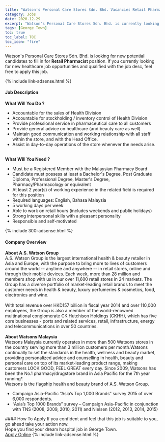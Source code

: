```yaml
---
title: "Watson's Personal Care Stores Sdn. Bhd. Vacancies Retail Pharmacist" 
category: Jobs 
date: 2020-12-29 
excerpt: "Watson's Personal Care Stores Sdn. Bhd. is currently looking for suitable person to fill in the Retail Pharmacist which positioned at George Town" 
tags: [George Town] 
toc: true 
toc_label: TOC 
toc_icon: "fire" 
--- 
```


<p>Watson's Personal Care Stores Sdn. Bhd. is looking for new potential candidates to fill in for <b>Retail Pharmacist</b> position. If you currently looking for new healthcare job opportunities and qualified with the job desc, feel free to apply this job.
</p>{% include link-adsense.html %} 
<div><div><div><h4>Job Description</h4></div></div><div><div><span><div><div><strong>What Will You Do ?</strong></div><ul><li>Accountable for the sales of Health Division</li><li>Accountable for stockholding / inventory control of Health Division</li><li>Provide professional service in pharmaceutical care to all customers</li><li>Provide general advice on healthcare (and beauty care as well)</li><li>Maintain good communication and working relationship with all staff within the store, and with the Head Office.</li><li>Assist in day-to-day operations of the store whenever the needs arise.</li></ul><div><br><strong>What Will You Need ?</strong></div><ul><li>Must be a Registered Member with the Malaysian Pharmacy Board</li><li>Candidate must possess at least a Bachelor's Degree, Post Graduate Diploma, Professional Degree, Master's Degree, Pharmacy/Pharmacology or equivalent</li><li>At least 2 year(s) of working experience in the related field is required for this position</li><li>Required languages: English, Bahasa Malaysia</li><li>5 working days per week</li><li>Able to work on retail hours (includes weekends and public holidays)</li><li>Strong interpersonal skills with a pleasant personality</li><li>Responsible and self-motivated</li></ul></div></span></div></div></div> 
{% include 300-adsense.html %} 
<div><div><div><h4>Company Overview</h4></div></div><div><div><span><div><div>
<strong>About A.S. Watson Group</strong></div>
<div>
	A.S. Watson Group is the largest international health &amp; beauty retailer in Asia and Europe, with the purpose to bring more to lives of customers around the world -- anytime and anywhere -- in retail stores, online and through their mobile devices. Each week, more than 28 million and members shop with us in our over 11,600 retail stores in 24 markets. The Group has a diverse portfolio of market-leading retail brands to meet the customer needs in health &amp; beauty, luxury perfumeries &amp; cosmetics, food, electronics and wine.</div>
<div>
<br>
	With total revenue over HKD157 billion in fiscal year 2014 and over 110,000 employees, the Group is also a member of the world-renowned multinational conglomerate CK Hutchison Holdings (CKHH), which has five core businesses - ports and related services, retail, infrastructure, energy and telecommunications in over 50 countries.<br>
<br>
<strong>About Watsons Malaysia</strong></div>
<div>
	Watsons Malaysia currently operates in more than 500 Watsons stores in the country serving more than 3 million customers per month.Watsons continually to set the standards in the health, wellness and beauty market, providing personalized advice and counselling in health, beauty and personal care on top of its market-leading product range, making customers LOOK GOOD, FEEL GREAT every day. Since 2009, Watsons has been the No.1 pharmacy/drugstore brand in Asia Pacific for the 7th year running*.<br>
	Watsons is the flagship health and beauty brand of A.S. Watson Group.</div>
<ul>
<li>
		Campaign Asia-Pacific &#8220;Asia&#8217;s Top 1,000 Brands&#8221; survey 2015 of over 6,000 respondents.</li>
<li>
		&#8220;Asia&#8217;s Top 1000 Brands&#8221; survey &#8211; Campaign Asia-Pacific in conjunction with TNS (2008, 2009, 2010, 2011) and Nielsen (2012, 2013, 2014, 2015)</li>
</ul></div></span></div></div></div> 
#### How To Apply 
If you confident and feel that this job is suitable to you, go ahead take your action now. <br/> 
Hope you find your dream hospital job in George Town. <br/> 
<a href="https://www.jobstreet.com.my/en/job/retail-pharmacist-4452200?jobId=jobstreet-my-job-4452200&sectionRank=17&token=0~2461bda4-0852-4ee6-ae02-b3d9dba63fb3&fr=SRP%20View%20In%20New%20Ta" class="btn btn--warning" target="_blank" rel="nofollow noopenner">Apply Online</a> 
{% include link-adsense.html %} 